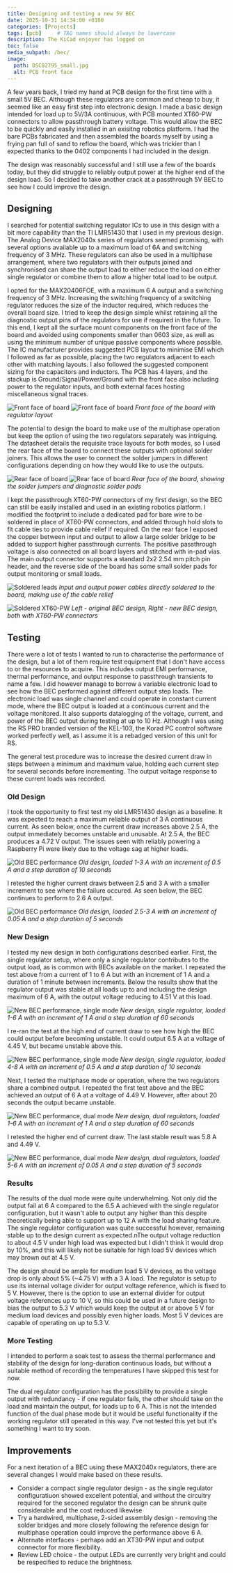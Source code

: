 ```yaml
---
title: Designing and testing a new 5V BEC
date: 2025-10-31 14:34:00 +0100
categories: [Projects]
tags: [pcb]     # TAG names should always be lowercase
description: The KiCad enjoyer has logged on
toc: false
media_subpath: /bec/
image:
  path: DSC02795_small.jpg
  alt: PCB front face
---
```


A few years back, I tried my hand at PCB design for the first time with a small 5V BEC. Although these regulators are common and cheap to buy, it seemed like an easy first step into electronic design. I made a basic design intended for load up to 5V/3A continuous, with PCB mounted XT60-PW connectors to allow passthrough battery voltage. This would allow the BEC to be quickly and easily installed in an exisitng robotics platform. I had the bare PCBs fabricated and then assembled the boards myself by using a frying pan full of sand to reflow the board, which was trickier than I expected thanks to the 0402 components I had included in the design.

The design was reasonably successful and I still use a few of the boards today, but they did struggle to reliably output power at the higher end of the design load. So I decided to take another crack at a passthrough 5V BEC to see how I could improve the design.

## Designing
I searched for potential switching regulator ICs to use in this design with a bit more capability than the TI LMR51430 that I used in my previous design. The Analog Device MAX2040x series of regulators seemed promising, with several options available up to a maximum load of 6A and switching frequency of 3 MHz. These regulators can also be used in a multiphase arrangement, where two regulators with their outputs joined and synchronised can share the output load to either reduce the load on either single regulator or combine them to allow a higher total load to be output.

I opted for the MAX20406FOE, with a maximum 6 A output and a switching frequency of 3 MHz. Increasing the switching frequency of a switching regulator reduces the size of the inductor required, which reduces the overall board size. I tried to keep the design simple whilst retaining all the diagnostic output pins of the regulators for use if required in the future. To this end, I kept all the surface mount components on the front face of the board and avoided using components smaller than 0603 size, as well as using the minimum number of unique passive components where possible. The IC manufacturer provides suggested PCB layout to minimise EMI which I followed as far as possible, placing the two regulators adjacent to each other with matching layouts. I also followed the suggested component sizing for the capacitors and inductors. The PCB has 4 layers, and the stackup is Ground/Signal/Power/Ground with the front face also including power to the regulator inputs, and both external faces hosting miscellaneous signal traces.

![Front face of board](DSC02797_small.jpg)
![Front face of board](DSC02799_small.jpg)
_Front face of the board with regulator layout_

The potential to design the board to make use of the multiphase operation but keep the option of using the two regulators separately was intriguing. The datasheet details the requisite trace layouts for both modes, so I used the rear face of the board to connect these outputs with optional solder joiners. This allows the user to connect the solder jumpers in different configurations depending on how they would like to use the outputs.

![Rear face of board](DSC02804_small.jpg)
![Rear face of board](DSC02805_small.jpg)
_Rear face of the board, showing the solder jumpers and diagnostic solder pads_

I kept the passthrough XT60-PW connectors of my first design, so the BEC can still be easily installed and used in an existing robotics platform. I modified the footprint to include a dedicated pad for bare wire to be soldered in place of XT60-PW connectors, and added through hold slots to fit cable ties to provide cable relief if required. On the rear face I exposed the copper between input and output to allow a large solder bridge to be added to support higher passthrough currents. The positive passthrough voltage is also connected on all board layers and stitched with in-pad vias. The main output connector supports a standard 2x2 2.54 mm pitch pin header, and the reverse side of the board has some small solder pads for output monitoring or small loads.

![Soldered leads](DSC02810_small.jpg)
_Input and output power cables directly soldered to the board, making use of the cable relief_

![Soldered XT60-PW](DSC02810_small.jpg)
_Left - original BEC design, Right - new BEC design, both with XT60-PW connectors_

## Testing
There were a lot of tests I wanted to run to characterise the performance of the design, but a lot of them require test equipment that I don't have access to or the resources to acquire. This includes output EMI performance, thermal performance, and output response to passthrough transients to name a few. I did however manage to borrow a variable electronic load to see how the BEC performed against different output step loads. The electronic load was single channel and could operate in constant current mode, where the BEC output is loaded at a continuous current and the voltage monitored. It also supports datalogging of the voltage, current, and power of the BEC output during testing at up to 10 Hz. Although I was using the RS PRO branded version of the KEL-103, the Korad PC control software worked perfectly well, as I assume it is a rebadged version of this unit for RS.

The general test procedure was to increase the desired current draw in steps between a minimum and maximum value, holding each current step for several seconds before incrementing. The output voltage response to these current loads was recorded.

### Old Design

I took the opportunity to first test my old LMR51430 design as a baseline. It was expected to reach a maximum reliable output of 3 A continuous current. As seen below, once the current draw increases above 2.5 A, the output immediately becomes unstable and unusable. At 2.5 A, the BEC produces a 4.72 V output. The issues seen with reliably powering a Raspberry Pi were likely due to the voltage sag at higher loads.

![Old BEC performance](old_step.png)
_Old design, loaded 1-3 A with an increment of 0.5 A and a step duration of 10 seconds_

I retested the higher current draws between 2.5 and 3 A with a smaller increment to see where the failure occured. As seen below, the BEC continues to perform to 2.6 A output.

![Old BEC performance](old_step_2.png)
_Old design, loaded 2.5-3 A with an increment of 0.05 A and a step duration of 5 seconds_

### New Design

I tested my new design in both configurations described earlier. First, the single regulator setup, where only a single regulator contributes to the output load, as is common with BECs available on the market. I repeated the test above from a current of 1 to 6 A but with an increment of 1 A and a duration of 1 minute between increments. Below the results show that the regulator output was stable at all loads up to and including the design maximum of 6 A, with the output voltage reducing to 4.51 V at this load.

![New BEC performance, single mode](single_6a_longsteps2.png)
_New design, single regulator, loaded 1-6 A with an increment of 1 A and a step duration of 60 seconds_

I re-ran the test at the high end of current draw to see how high the BEC could output before becoming unstable. It could output 6.5 A at a voltage of 4.45 V, but became unstable above this.

![New BEC performance, single mode](single_hightest.png)
_New design, single regulator, loaded 4-8 A with an increment of 0.5 A and a step duration of 10 seconds_

Next, I tested the multiphase mode or operation, where the two regulators share a combined output. I repeated the first test above and the BEC achieved an output of 6 A at a voltage of 4.49 V. However, after about 20 seconds the output became unstable.

![New BEC performance, dual mode](twobec_6a_longsteps.png)
_New design, dual regulators, loaded 1-6 A with an increment of 1 A and a step duration of 60 seconds_

I retested the higher end of current draw. The last stable result was 5.8 A and 4.49 V.

![New BEC performance, dual mode](twobec_hightest.png)
_New design, dual regulators, loaded 5-6 A with an increment of 0.05 A and a step duration of 5 seconds_

### Results

The results of the dual mode were quite underwhelming. Not only did the output fail at 6 A compared to the 6.5 A achieved with the single regulator configuration, but it wasn't able to output any higher than this despite theoretically being able to support up to 12 A with the load sharing feature. The single regulator configuration was quite successful however, remaining stable up to the design current as expected.nThe output voltage reduction to about 4.5 V under high load was expected but I didn't think it would drop by 10%, and this will likely not be suitable for high load 5V devices which may brown out at 4.5 V.

The design should be ample for medium load 5 V devices, as the voltage drop is only about 5% (~4.75 V) with a 3 A load. The regulator is setup to use its internal voltage divider for output voltage reference, which is fixed to 5 V. However, there is the option to use an external divider for output voltage references up to 10 V, so this could be used in a future design to bias the output to 5.3 V which would keep the output at or above 5 V for medium load devices and possibly even higher loads. Most 5 V devices are capable of operating on up to 5.3 V.

### More Testing

I intended to perform a soak test to assess the thermal performance and stability of the design for long-duration continuous loads, but without a suitable method of recording the temperatures I have skipped this test for now. 

The dual regulator configuration has the possibility to provide a single output with redundancy - if one regulator fails, the other should take on the load and maintain the output, for loads up to 6 A. This is not the intended function of the dual phase mode but it would be useful functionality if the working regulator still operated in this way. I've not tested this yet but it's something I want to try soon.

## Improvements

For a next iteration of a BEC using these MAX2040x regulators, there are several changes I would make based on these results.

- Consider a compact single regulator design - as the single regulator configuratiuon showed excellent potential, and without the circuitry required for the seconed regulator the design can be shrunk quite considerable and the cost reduced likewise
- Try a hardwired, multiphase, 2-sided assembly design - removing the solder bridges and more closely following the reference design for multiphase operation could improve the performance above 6 A.
- Alternate interfaces - perhaps add an XT30-PW input and output connector for more flexibility.
- Review LED choice - the output LEDs are currently very bright and could be respecified to reduce the brightness.